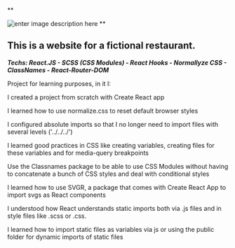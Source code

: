 **



![enter image description here](https://uploads-ssl.webflow.com/64459907e83daf0cc446fdf5/64dbdcaa0b0341dec36e51d1_Imagem%20do%20WhatsApp%20de%202023-08-15%20%C3%A0%28s%29%2017.13.55-p-500.jpg)
**

## This is a website for a fictional restaurant.

***Techs: React.JS - SCSS (CSS Modules) - React Hooks - Normallyze CSS - ClassNames - React-Router-DOM***

Project for learning purposes, in it I:

I created a project from scratch with Create React
app

I learned how to use normalize.css to reset default browser styles

I configured absolute imports so that I no longer need to import files with several levels ('../../../')

I learned good practices in CSS like creating variables, creating files for these variables and for media-query breakpoints

Use the Classnames package to be able to use CSS Modules without having to concatenate a bunch of CSS styles and deal with conditional styles

I learned how to use SVGR, a package that comes with Create React App to import svgs as React components

I understood how React understands static imports both via .js files and in style files like .scss or .css.

I learned how to import static files as variables via js or using the public folder for dynamic imports of static files


